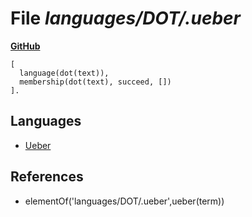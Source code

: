 # File _languages/DOT/.ueber_
**[GitHub](https://github.com/softlang/yas/blob/master/languages/DOT/.ueber)**
```
[
  language(dot(text)),
  membership(dot(text), succeed, [])
].
```

## Languages
* [Ueber](../languages/Ueber.md)

## References
* elementOf('languages/DOT/.ueber',ueber(term))
